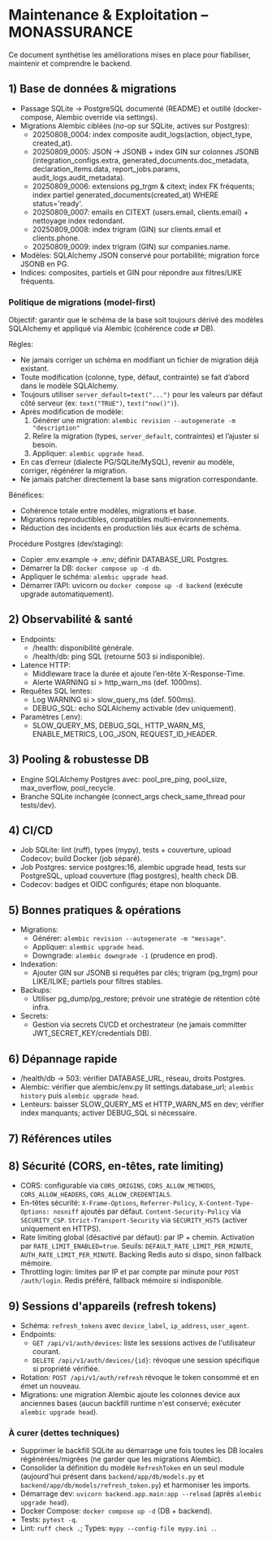 # Maintenance & Exploitation – MONASSURANCE

Ce document synthétise les améliorations mises en place pour fiabiliser, maintenir et comprendre le backend.

## 1) Base de données & migrations
- Passage SQLite → PostgreSQL documenté (README) et outillé (docker-compose, Alembic override via settings).
- Migrations Alembic ciblées (no-op sur SQLite, actives sur Postgres):
  - 20250808_0004: index composite audit_logs(action, object_type, created_at).
  - 20250809_0005: JSON → JSONB + index GIN sur colonnes JSONB (integration_configs.extra, generated_documents.doc_metadata, declaration_items.data, report_jobs.params, audit_logs.audit_metadata).
  - 20250809_0006: extensions pg_trgm & citext; index FK fréquents; index partiel generated_documents(created_at) WHERE status='ready'.
  - 20250809_0007: emails en CITEXT (users.email, clients.email) + nettoyage index redondant.
  - 20250809_0008: index trigram (GIN) sur clients.email et clients.phone.
  - 20250809_0009: index trigram (GIN) sur companies.name.
- Modèles: SQLAlchemy JSON conservé pour portabilité; migration force JSONB en PG.
- Indices: composites, partiels et GIN pour répondre aux filtres/LIKE fréquents.

### Politique de migrations (model-first)

Objectif: garantir que le schéma de la base soit toujours dérivé des modèles SQLAlchemy et appliqué via Alembic (cohérence code ⇄ DB).

Règles:
- Ne jamais corriger un schéma en modifiant un fichier de migration déjà existant.
- Toute modification (colonne, type, défaut, contrainte) se fait d’abord dans le modèle SQLAlchemy.
- Toujours utiliser `server_default=text("...")` pour les valeurs par défaut côté serveur (ex: `text("TRUE")`, `text("now()")`).
- Après modification de modèle:
  1) Générer une migration: `alembic revision --autogenerate -m "description"`
  2) Relire la migration (types, `server_default`, contraintes) et l’ajuster si besoin.
  3) Appliquer: `alembic upgrade head`.
- En cas d’erreur (dialecte PG/SQLite/MySQL), revenir au modèle, corriger, régénérer la migration.
- Ne jamais patcher directement la base sans migration correspondante.

Bénéfices:
- Cohérence totale entre modèles, migrations et base.
- Migrations reproductibles, compatibles multi-environnements.
- Réduction des incidents en production liés aux écarts de schéma.

Procédure Postgres (dev/staging):
- Copier .env.example → .env; définir DATABASE_URL Postgres.
- Démarrer la DB: `docker compose up -d db`.
- Appliquer le schéma: `alembic upgrade head`.
- Démarrer l’API: uvicorn ou `docker compose up -d backend` (exécute upgrade automatiquement).

## 2) Observabilité & santé
- Endpoints:
  - /health: disponibilité générale.
  - /health/db: ping SQL (retourne 503 si indisponible).
- Latence HTTP:
  - Middleware trace la durée et ajoute l’en-tête X-Response-Time.
  - Alerte WARNING si > http_warn_ms (def. 1000ms).
- Requêtes SQL lentes:
  - Log WARNING si > slow_query_ms (def. 500ms).
  - DEBUG_SQL: echo SQLAlchemy activable (dev uniquement).
- Paramètres (.env):
  - SLOW_QUERY_MS, DEBUG_SQL, HTTP_WARN_MS, ENABLE_METRICS, LOG_JSON, REQUEST_ID_HEADER.

## 3) Pooling & robustesse DB
- Engine SQLAlchemy Postgres avec: pool_pre_ping, pool_size, max_overflow, pool_recycle.
- Branche SQLite inchangée (connect_args check_same_thread pour tests/dev).

## 4) CI/CD
- Job SQLite: lint (ruff), types (mypy), tests + couverture, upload Codecov; build Docker (job séparé).
- Job Postgres: service postgres:16, alembic upgrade head, tests sur PostgreSQL, upload couverture (flag postgres), health check DB.
- Codecov: badges et OIDC configurés; étape non bloquante.

## 5) Bonnes pratiques & opérations
- Migrations:
  - Générer: `alembic revision --autogenerate -m "message"`.
  - Appliquer: `alembic upgrade head`.
  - Downgrade: `alembic downgrade -1` (prudence en prod).
- Indexation:
  - Ajouter GIN sur JSONB si requêtes par clés; trigram (pg_trgm) pour LIKE/ILIKE; partiels pour filtres stables.
- Backups:
  - Utiliser pg_dump/pg_restore; prévoir une stratégie de rétention côté infra.
- Secrets:
  - Gestion via secrets CI/CD et orchestrateur (ne jamais committer JWT_SECRET_KEY/credentials DB).

## 6) Dépannage rapide
- /health/db → 503: vérifier DATABASE_URL, réseau, droits Postgres.
- Alembic: vérifier que alembic/env.py lit settings.database_url; `alembic history` puis `alembic upgrade head`.
- Lenteurs: baisser SLOW_QUERY_MS et HTTP_WARN_MS en dev; vérifier index manquants; activer DEBUG_SQL si nécessaire.

## 7) Références utiles
## 8) Sécurité (CORS, en-têtes, rate limiting)

- CORS: configurable via `CORS_ORIGINS`, `CORS_ALLOW_METHODS`, `CORS_ALLOW_HEADERS`, `CORS_ALLOW_CREDENTIALS`.
- En-têtes sécurité: `X-Frame-Options`, `Referrer-Policy`, `X-Content-Type-Options: nosniff` ajoutés par défaut. `Content-Security-Policy` via `SECURITY_CSP`. `Strict-Transport-Security` via `SECURITY_HSTS` (activer uniquement en HTTPS).
- Rate limiting global (désactivé par défaut): par IP + chemin. Activation par `RATE_LIMIT_ENABLED=true`. Seuils: `DEFAULT_RATE_LIMIT_PER_MINUTE`, `AUTH_RATE_LIMIT_PER_MINUTE`. Backing Redis auto si dispo, sinon fallback mémoire.
- Throttling login: limites par IP et par compte par minute pour `POST /auth/login`. Redis préféré, fallback mémoire si indisponible.

## 9) Sessions d'appareils (refresh tokens)

- Schéma: `refresh_tokens` avec `device_label`, `ip_address`, `user_agent`.
- Endpoints:
  - `GET /api/v1/auth/devices`: liste les sessions actives de l'utilisateur courant.
  - `DELETE /api/v1/auth/devices/{id}`: révoque une session spécifique si propriété vérifiée.
- Rotation: `POST /api/v1/auth/refresh` révoque le token consommé et en émet un nouveau.
- Migrations: une migration Alembic ajoute les colonnes device aux anciennes bases (aucun backfill runtime n'est conservé; exécuter `alembic upgrade head`).

### À curer (dettes techniques)

- Supprimer le backfill SQLite au démarrage une fois toutes les DB locales régénérées/migrées (ne garder que les migrations Alembic).
- Consolider la définition du modèle `RefreshToken` en un seul module (aujourd'hui présent dans `backend/app/db/models.py` et `backend/app/db/models/refresh_token.py`) et harmoniser les imports.
- Démarrage dev: `uvicorn backend.app.main:app --reload` (après `alembic upgrade head`).
- Docker Compose: `docker compose up -d` (DB + backend).
- Tests: `pytest -q`.
- Lint: `ruff check .`; Types: `mypy --config-file mypy.ini .`.
